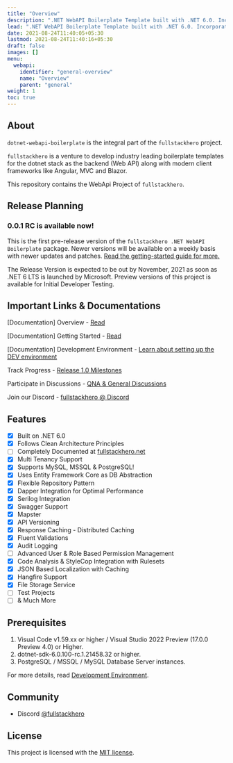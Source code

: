 ```yaml
---
title: "Overview"
description: ".NET WebAPI Boilerplate Template built with .NET 6.0. Incorporates the most essential Packages your projects will ever need. Follows Clean Architecture Principles."
lead: ".NET WebAPI Boilerplate Template built with .NET 6.0. Incorporates the most essential Packages your projects will ever need. Follows Clean Architecture Principles."
date: 2021-08-24T11:40:05+05:30
lastmod: 2021-08-24T11:40:16+05:30
draft: false
images: []
menu:
  webapi:
    identifier: "general-overview"
    name: "Overview"
    parent: "general"
weight: 1
toc: true
---
```


## About

`dotnet-webapi-boilerplate` is the integral part of the `fullstackhero` project.

`fullstackhero` is a venture to develop industry leading boilerplate templates for the dotnet stack as the backend (Web API) along with modern client frameworks like Angular, MVC and Blazor.

This repository contains the WebApi Project of `fullstackhero`.

## Release Planning

### 0.0.1 RC is available now!

This is the first pre-release version of the `fullstackhero .NET WebAPI Boilerplate` package. Newer versions will be available on a weekly basis with newer updates and patches. [Read the getting-started guide for more.](https://fullstackhero.net/dotnet-webapi-boilerplate/general/getting-started/)

The Release Version is expected to be out by November, 2021 as soon as .NET 6 LTS is launched by Microsoft. Preview versions of this project is available for Initial Developer Testing.

## Important Links & Documentations

[Documentation] Overview - [Read](https://fullstackhero.net/dotnet-webapi-boilerplate/general/overview/)

[Documentation] Getting Started - [Read](https://fullstackhero.net/dotnet-webapi-boilerplate/general/getting-started/)

[Documentation] Development Environment - [Learn about setting up the DEV environment](https://fullstackhero.net/dotnet-webapi-boilerplate/general/development-environment/)

Track Progress - [Release 1.0 Milestones](https://github.com/fullstackhero/dotnet-webapi-boilerplate/milestone/1)

Participate in Discussions - [QNA & General Discussions](https://github.com/fullstackhero/dotnet-webapi-boilerplate/discussions)

Join our Discord - [fullstackhero @ Discord](https://discord.gg/gdgHRt4mMw)

## Features

- [x] Built on .NET 6.0
- [x] Follows Clean Architecture Principles
- [ ] Completely Documented at [fullstackhero.net](https://fullstackhero.net)
- [x] Multi Tenancy Support
- [x] Supports MySQL, MSSQL & PostgreSQL!
- [x] Uses Entity Framework Core as DB Abstraction
- [x] Flexible Repository Pattern
- [x] Dapper Integration for Optimal Performance
- [x] Serilog Integration
- [x] Swagger Support
- [x] Mapster
- [x] API Versioning
- [x] Response Caching - Distributed Caching
- [x] Fluent Validations
- [x] Audit Logging
- [ ] Advanced User & Role Based Permission Management
- [x] Code Analysis & StyleCop Integration with Rulesets
- [x] JSON Based Localization with Caching
- [x] Hangfire Support
- [x] File Storage Service
- [ ] Test Projects
- [ ] & Much More

## Prerequisites
1. Visual Code v1.59.xx or higher / Visual Studio 2022 Preview (17.0.0 Preview 4.0) or Higher.
2. dotnet-sdk-6.0.100-rc.1.21458.32 or higher.
3. PostgreSQL / MSSQL / MySQL Database Server instances.

For more details, read [Development Environment](https://fullstackhero.net/dotnet-webapi-boilerplate/general/development-environment/).

## Community

- Discord [@fullstackhero](https://discord.gg/gdgHRt4mMw)

## License

This project is licensed with the [MIT license](LICENSE).


